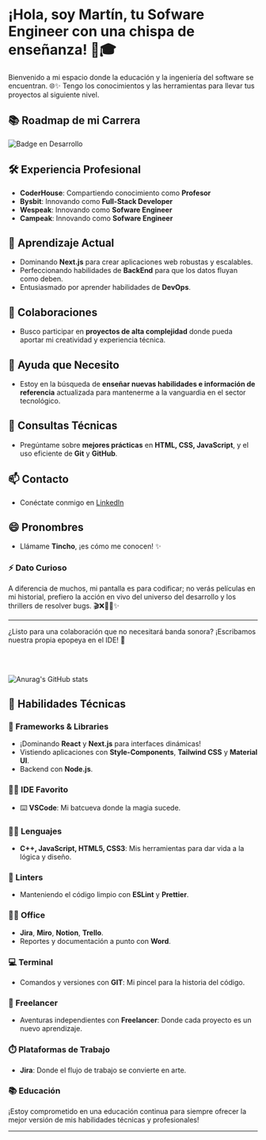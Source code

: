 # ¡Hola, soy Martín, tu Sofware Engineer con una chispa de enseñanza! 👋🎓

Bienvenido a mi espacio donde la educación y la ingeniería del software se encuentran. 🌐✨ Tengo los conocimientos y las herramientas para llevar tus proyectos al siguiente nivel.

## 📚 Roadmap de mi Carrera

![Badge en Desarrollo](https://img.shields.io/badge/STATUS-Developing-green)

## 🛠️ Experiencia Profesional

- **CoderHouse**: Compartiendo conocimiento como **Profesor**
- **Bysbit**: Innovando como **Full-Stack Developer**
- **Wespeak**: Innovando como **Sofware Engineer**
- **Campeak**: Innovando como **Sofware Engineer**

## 🌱 Aprendizaje Actual

- Dominando **Next.js** para crear aplicaciones web robustas y escalables.
- Perfeccionando habilidades de **BackEnd** para que los datos fluyan como deben.
- Entusiasmado por aprender habilidades de **DevOps**.

## 🔗 Colaboraciones

- Busco participar en **proyectos de alta complejidad** donde pueda aportar mi creatividad y experiencia técnica.

## 🧩 Ayuda que Necesito

- Estoy en la búsqueda de **enseñar nuevas habilidades e información de referencia** actualizada para mantenerme a la vanguardia en el sector tecnológico.

## 💬 Consultas Técnicas

- Pregúntame sobre **mejores prácticas** en **HTML, CSS, JavaScript**, y el uso eficiente de **Git** y **GitHub**.

## 📫 Contacto

- Conéctate conmigo en [LinkedIn](https://www.linkedin.com/in/jes%C3%BAs-martin-aguilar/)

## 😄 Pronombres

- Llámame **Tincho**, ¡es cómo me conocen! ✨

### ⚡️ Dato Curioso

A diferencia de muchos, mi pantalla es para codificar; no verás películas en mi historial, prefiero la acción en vivo del universo del desarrollo y los thrillers de resolver bugs. 🎬❌👨‍💻✨

---
¿Listo para una colaboración que no necesitará banda sonora? ¡Escribamos nuestra propia epopeya en el IDE! 🚀

&nbsp;  
&nbsp;

![Anurag's GitHub stats](https://github-readme-stats.vercel.app/api?username=Aguilar1998&show_icons=true&theme=radical)

## 🧰 Habilidades Técnicas

### 🚀 Frameworks & Libraries

- ¡Dominando **React** y **Next.js** para interfaces dinámicas!
- Vistiendo aplicaciones con **Style-Components**, **Tailwind CSS** y **Material UI**.
- Backend con **Node.js**.

### 👩‍💻 IDE Favorito

- ⌨️ **VSCode**: Mi batcueva donde la magia sucede.

### 👩‍💻 Lenguajes

- **C++, JavaScript, HTML5, CSS3**: Mis herramientas para dar vida a la lógica y diseño.

### 🧐 Linters

- Manteniendo el código limpio con **ESLint** y **Prettier**.

### 👨‍💻 Office

- **Jira**, **Miro**, **Notion**, **Trello**.
- Reportes y documentación a punto con **Word**.

### 💻 Terminal

- Comandos y versiones con **GIT**: Mi pincel para la historia del código.

### 🥅 Freelancer

- Aventuras independientes con **Freelancer**: Donde cada proyecto es un nuevo aprendizaje.

### ⏱️ Plataformas de Trabajo

- **Jira**: Donde el flujo de trabajo se convierte en arte.

### 📚 Educación

¡Estoy comprometido en una educación continua para siempre ofrecer la mejor versión de mis habilidades técnicas y profesionales!

---
